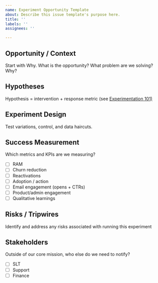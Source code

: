 ```yaml
---
name: Experiment Opportunity Template
about: Describe this issue template's purpose here.
title: ''
labels: ''
assignees: ''

---
```


## Opportunity / Context
Start with Why.
What is the opportunity? What problem are we solving? Why?

## Hypotheses
Hypothesis = intervention + response metric (see [Experimentation 101)](https://docs.google.com/presentation/d/1HBGPO3ctXMy15xAx5WCAYWOKiFUhRjG4bIatuN84MsU/edit#slide=id.gbaca961afa_0_235)

## Experiment Design
Test variations, control, and data haircuts. 

## Success Measurement
Which metrics and KPIs are we measuring? 

- [ ] RAM
- [ ] Churn reduction
- [ ] Reactivations
- [ ] Adoption / action
- [ ] Email engagement (opens + CTRs)
- [ ] Product/admin engagement
- [ ] Qualitative learnings

## Risks / Tripwires
Identify and address any risks associated with running this experiment

## Stakeholders
Outside of our core mission, who else do we need to notify?

- [ ] SLT
- [ ] Support
- [ ] Finance

